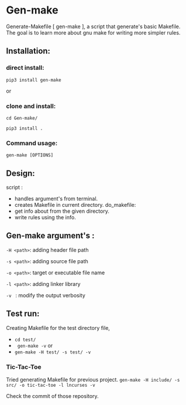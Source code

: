 # Gen-make
Generate-Makefile [ gen-make ], a script that generate's basic Makefile.
The goal is to learn more about gnu make for writing more simpler rules.

## Installation:

### direct install:

```pip3 install gen-make```

or 

### clone and install:

```cd Gen-make/```

```pip3 install . ```

### Command usage:

```gen-make [OPTIONS]```

## Design:

script :
   - handles argument's from terminal.
   - creates Makefile in current directory.
do_makefile:
   - get info about from the given directory.
   - write rules using the info.

## Gen-make argument's :

```-H <path>```: adding header file path

```-s <path>```: adding source file path

```-o <path>```: target or executable file name

```-l <path>```: adding linker library

```-v ```      : modify the output verbosity

## Test run:

Creating Makefile for the test directory file,
* ``` cd test/ ```
* ``` gen-make -v```
or
* ``` gen-make -H test/ -s test/ -v ``` 

### Tic-Tac-Toe

Tried generating Makefile for previous project.
```gen-make -H include/ -s src/ -o tic-tac-toe -l lncurses -v```
  
Check the commit of those repository.

